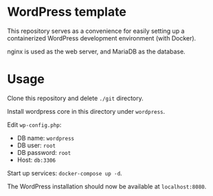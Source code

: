 # WordPress template

This repository serves as a convenience for easily
setting up a containerized WordPress development environment (with Docker).

nginx is used as the web server, and MariaDB as the database.

# Usage

Clone this repository and delete `./git` directory.

Install wordpress core in this directory under `wordpress`.

Edit `wp-config.php`:
- DB name: `wordpress`
- DB user: `root`
- DB password: `root`
- Host: `db:3306`

Start up services: `docker-compose up -d`.

The WordPress installation should now be available at `localhost:8080`.
